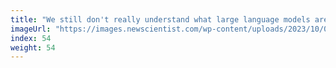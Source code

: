 ```yaml
---
title: "We still don't really understand what large language models are"
imageUrl: "https://images.newscientist.com/wp-content/uploads/2023/10/03105309/SEI_173874643.jpg?width=600"
index: 54
weight: 54
---
```


